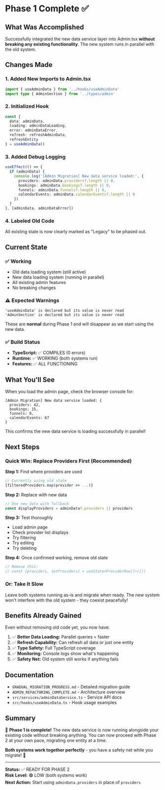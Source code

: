 # Phase 1 Complete ✅

## What Was Accomplished

Successfully integrated the new data service layer into Admin.tsx **without breaking any existing functionality**. The new system runs in parallel with the old system.

## Changes Made

### 1. Added New Imports to Admin.tsx
```typescript
import { useAdminData } from '../hooks/useAdminData'
import type { AdminSection } from '../types/admin'
```

### 2. Initialized Hook
```typescript
const { 
  data: adminData, 
  loading: adminDataLoading, 
  error: adminDataError,
  refresh: refreshAdminData,
  refreshEntity
} = useAdminData()
```

### 3. Added Debug Logging
```typescript
useEffect(() => {
  if (adminData) {
    console.log('[Admin Migration] New data service loaded:', {
      providers: adminData.providers?.length || 0,
      bookings: adminData.bookings?.length || 0,
      funnels: adminData.funnels?.length || 0,
      calendarEvents: adminData.calendarEvents?.length || 0
    })
  }
}, [adminData, adminDataError])
```

### 4. Labeled Old Code
All existing state is now clearly marked as "Legacy" to be phased out.

## Current State

### ✅ Working
- Old data loading system (still active)
- New data loading system (running in parallel)
- All existing admin features
- No breaking changes

### ⚠️ Expected Warnings
```
'useAdminData' is declared but its value is never read
'AdminSection' is declared but its value is never read
```
These are **normal** during Phase 1 and will disappear as we start using the new data.

### ✅ Build Status
- **TypeScript:** ✅ COMPILES (0 errors)
- **Runtime:** ✅ WORKING (both systems run)
- **Features:** ✅ ALL FUNCTIONING

## What You'll See

When you load the admin page, check the browser console for:
```
[Admin Migration] New data service loaded: {
  providers: 42,
  bookings: 15,
  funnels: 8,
  calendarEvents: 67
}
```

This confirms the new data service is loading successfully in parallel!

## Next Steps

### Quick Win: Replace Providers First (Recommended)

**Step 1:** Find where providers are used
```typescript
// Currently using old state
{filteredProviders.map(provider => ...)}
```

**Step 2:** Replace with new data
```typescript
// Use new data with fallback
const displayProviders = adminData?.providers || providers
```

**Step 3:** Test thoroughly
- Load admin page
- Check provider list displays
- Try filtering
- Try editing
- Try deleting

**Step 4:** Once confirmed working, remove old state
```typescript
// Remove this:
// const [providers, setProviders] = useState<ProviderRow[]>([])
```

### Or: Take It Slow

Leave both systems running as-is and migrate when ready. The new system won't interfere with the old system - they coexist peacefully!

## Benefits Already Gained

Even without removing old code yet, you now have:

1. ✅ **Better Data Loading:** Parallel queries = faster
2. ✅ **Refresh Capability:** Can refresh all data or just one entity
3. ✅ **Type Safety:** Full TypeScript coverage
4. ✅ **Monitoring:** Console logs show what's happening
5. ✅ **Safety Net:** Old system still works if anything fails

## Documentation

- `GRADUAL_MIGRATION_PROGRESS.md` - Detailed migration guide
- `ADMIN_REFACTORING_COMPLETE.md` - Architecture overview
- `src/services/adminDataService.ts` - Service API docs
- `src/hooks/useAdminData.ts` - Hook usage examples

## Summary

🎉 **Phase 1 is complete!** The new data service is now running alongside your existing code without breaking anything. You can now proceed with Phase 2 at your own pace, migrating one entity at a time.

**Both systems work together perfectly** - you have a safety net while you migrate! 🚀

---

**Status:** ✅ READY FOR PHASE 2  
**Risk Level:** 🟢 LOW (both systems work)  
**Next Action:** Start using `adminData.providers` in place of `providers`

